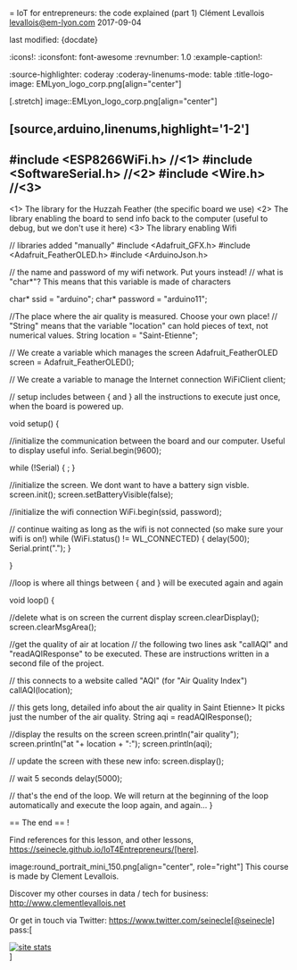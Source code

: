 = IoT for entrepreneurs: the code explained (part 1)
Clément Levallois <levallois@em-lyon.com>
2017-09-04

last modified: {docdate}

:icons!:
:iconsfont:   font-awesome
:revnumber: 1.0
:example-caption!:

:source-highlighter: coderay
:coderay-linenums-mode: table
:title-logo-image: EMLyon_logo_corp.png[align="center"]

[.stretch]
image::EMLyon_logo_corp.png[align="center"]


[source,arduino,linenums,highlight='1-2']
----
#include <ESP8266WiFi.h> //<1>
#include <SoftwareSerial.h> //<2>
#include <Wire.h> //<3>
----
<1> The library for the Huzzah Feather (the specific board we use)
<2> The library enabling the board to send info back to the computer (useful to debug, but we don't use it here)
<3> The library enabling Wifi



// libraries added "manually"
#include <Adafruit_GFX.h>
#include <Adafruit_FeatherOLED.h>
#include <ArduinoJson.h>


// the name and password of my wifi network. Put yours instead!
// what is "char*"? This means that this variable is made of characters

char* ssid     = "arduino";
char* password = "arduino11";

//The place where the air quality is measured. Choose your own place!
// "String" means that the variable "location" can hold pieces of text, not numerical values.
String location = "Saint-Etienne";

// We create a variable which manages the screen
Adafruit_FeatherOLED screen = Adafruit_FeatherOLED();

// We create a variable to manage the Internet connection
WiFiClient client;

// setup includes between { and } all the instructions to execute just once, when the board is powered up.

void setup() {

  //initialize the communication between the board and our computer. Useful to display useful info.
  Serial.begin(9600);

  while (!Serial) {
    ;
  }

  //initialize the screen. We dont want to have a battery sign visble.
  screen.init();
  screen.setBatteryVisible(false);

  //initialize the wifi connection
  WiFi.begin(ssid, password);

  // continue waiting as long as the wifi is not connected (so make sure your wifi is on!)
  while (WiFi.status() != WL_CONNECTED) {
    delay(500);
    Serial.print(".");
  }

}

//loop is where all things between { and } will be executed again and again

void loop() {

  //delete what is on screen the current display
  screen.clearDisplay();
  screen.clearMsgArea();

  //get the quality of air at location
  // the following two lines ask "callAQI" and "readAQIResponse" to be executed. These are instructions written in a second file of the project.

  // this connects to a website called "AQI" (for "Air Quality Index")
  callAQI(location);

  // this gets long, detailed info about the air quality in Saint Etienne> It picks just the number of the air quality.
  String aqi = readAQIResponse();


  //display the results on the screen
  screen.println("air quality");
  screen.println("at "+ location + ":");
  screen.println(aqi);

  // update the screen with these new info:
  screen.display();

  // wait 5 seconds
  delay(5000);


 // that's the end of the loop. We will return at the beginning of the loop automatically and execute the loop again, and again...
}




==  The end
==  !

Find references for this lesson, and other lessons, https://seinecle.github.io/IoT4Entrepreneurs/[here].

image:round_portrait_mini_150.png[align="center", role="right"]
This course is made by Clement Levallois.

Discover my other courses in data / tech for business: http://www.clementlevallois.net

Or get in touch via Twitter: https://www.twitter.com/seinecle[@seinecle]
pass:[    <!-- Start of StatCounter Code for Default Guide -->
    <script type="text/javascript">
        var sc_project = 11410058;
        var sc_invisible = 1;
        var sc_security = "11410058";
        var scJsHost = (("https:" == document.location.protocol) ?
            "https://secure." : "http://www.");
        document.write("<sc" + "ript type='text/javascript' src='" +
            scJsHost +
            "statcounter.com/counter/counter.js'></" + "script>");
    </script>
    <noscript><div class="statcounter"><a title="site stats"
    href="http://statcounter.com/" target="_blank"><img
    class="statcounter"
    src="//c.statcounter.com/11410058/0/11410058/1/" alt="site
    stats"></a></div></noscript>
    <!-- End of StatCounter Code for Default Guide -->]
